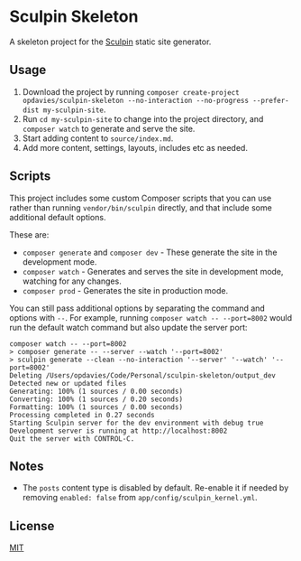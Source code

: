 # Sculpin Skeleton

A skeleton project for the [Sculpin][1] static site generator.

## Usage

1. Download the project by running `composer create-project opdavies/sculpin-skeleton --no-interaction --no-progress --prefer-dist my-sculpin-site`.
1. Run `cd my-sculpin-site` to change into the project directory, and `composer watch` to generate and serve the site.
1. Start adding content to `source/index.md`.
1. Add more content, settings, layouts, includes etc as needed.

## Scripts

This project includes some custom Composer scripts that you can use rather than running `vendor/bin/sculpin` directly, and that include some additional default options.

These are:

- `composer generate` and `composer dev` - These generate the site in the development mode.
- `composer watch` - Generates and serves the site in development mode, watching for any changes.
- `composer prod` - Generates the site in production mode.

You can still pass additional options by separating the command and options with `--`. For example, running `composer watch -- --port=8002` would run the default watch command but also update the server port:

```
composer watch -- --port=8002
> composer generate -- --server --watch '--port=8002'
> sculpin generate --clean --no-interaction '--server' '--watch' '--port=8002'
Deleting /Users/opdavies/Code/Personal/sculpin-skeleton/output_dev
Detected new or updated files
Generating: 100% (1 sources / 0.00 seconds)
Converting: 100% (1 sources / 0.20 seconds)
Formatting: 100% (1 sources / 0.00 seconds)
Processing completed in 0.27 seconds
Starting Sculpin server for the dev environment with debug true
Development server is running at http://localhost:8002
Quit the server with CONTROL-C.
```

## Notes

- The `posts` content type is disabled by default. Re-enable it if needed by removing `enabled: false` from `app/config/sculpin_kernel.yml`.

[1]: https://sculpin.io
[2]: https://getcomposer.org/doc/06-config.md#process-timeout

## License

[MIT][0]

[0]: https://github.com/opdavies/sculpin-skeleton/blob/master/LICENSE
